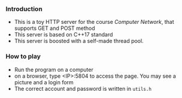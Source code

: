 ### Introduction
- This is a toy HTTP server for the course *Computer Network*, that supports GET and POST method
- This server is based on C++17 standard
- This server is boosted with a self-made thread pool.

### How to play
- Run the program on a computer
- on a browser, type \<IP\>:5804 to access the page. You may see a picture and a login form
- The correct account and password is written in ```utils.h```